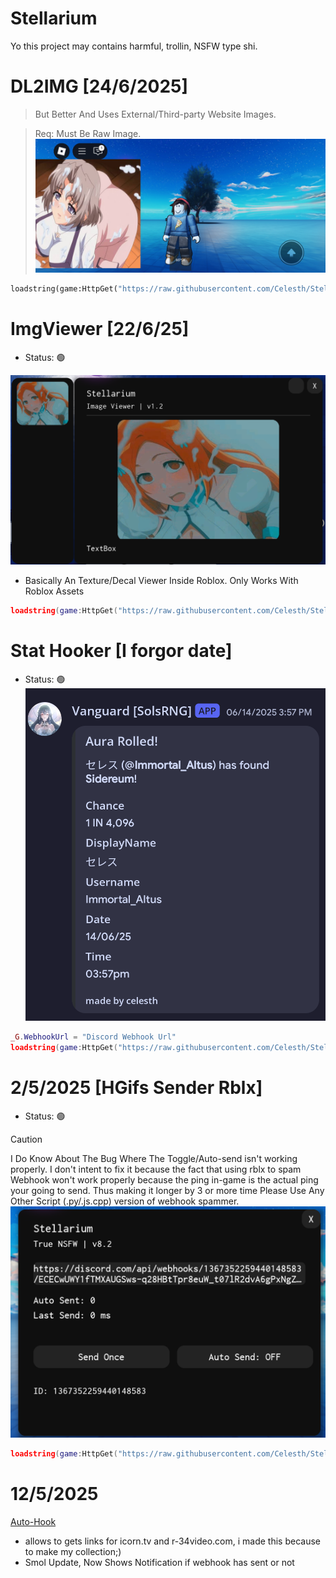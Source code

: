 # Stellarium
Yo this project may contains harmful, trollin, NSFW type shi.

# DL2IMG [24/6/2025]
> But Better And Uses External/Third-party Website Images.

> Req: Must Be Raw Image.
![teaser](https://raw.githubusercontent.com/Celesth/Stellarium/main/assets/Screenshot_2025-06-23-21-30-25-854_com.roblox.client.jpg)
```py
loadstring(game:HttpGet("https://raw.githubusercontent.com/Celesth/Stellarium/main/roblox/Universal/DL2IMG/loader.luau"))()
```

# ImgViewer [22/6/25]
- Status: 🟢

![showcase](https://raw.githubusercontent.com/Celesth/Stellarium/main/assets/Screenshot_2025-06-22-16-38-31-896_com.roblox.client.png)

- Basically An Texture/Decal Viewer Inside Roblox. Only Works With Roblox Assets
```lua
loadstring(game:HttpGet("https://raw.githubusercontent.com/Celesth/Stellarium/main/roblox/Universal/ImgViewer.luau"))()
```


# Stat Hooker [I forgor date]
- Status: 🟢
![showcase-2](https://raw.githubusercontent.com/Celesth/Stellarium/main/assets/Screenshot_2025-06-22-18-03-59-933_app.revenge.png)
```lua
_G.WebhookUrl = "Discord Webhook Url"
loadstring(game:HttpGet("https://raw.githubusercontent.com/Celesth/Stellarium/main/roblox/SolsRNG/stathook.luau"))()
```

# 2/5/2025 [HGifs Sender Rblx]
- Status: 🟢
> [!CAUTION]
> I Do Know About The Bug Where The Toggle/Auto-send isn't working properly.
> I don't intent to fix it because the fact that using rblx to spam Webhook won't work properly because the ping in-game is the actual ping your going to send.
> Thus making it longer by 3 or more time
> Please Use Any Other Script (.py/.js.cpp) version of webhook spammer.
![showcase-3](https://raw.githubusercontent.com/Celesth/Stellarium/refs/heads/main/assets/Screenshot_2025-06-22-18-17-54-778_com.roblox.client.png)
```lua
loadstring(game:HttpGet("https://raw.githubusercontent.com/Celesth/Stellarium/main/roblox/discord/NSFW-Webhook.luau"))()
```

# 12/5/2025
[Auto-Hook](browser/auto-hook.js)
- allows to gets links for icorn.tv and r-34video.com, i made this because to make my collection;)
- Smol Update, Now Shows Notification if webhook has sent or not
